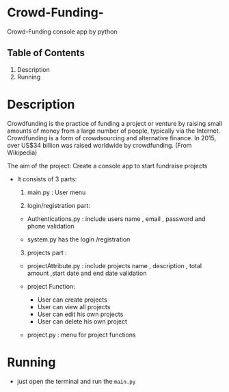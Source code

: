 # Crowd-Funding-
Crowd-Funding console app by python 

## Table of Contents

1. Description
2. Running


# Description 
Crowdfunding is the practice of funding a project or venture by raising small amounts of money from a large number of people, typically via the Internet. Crowdfunding is a form of crowdsourcing and alternative finance. In 2015, over US$34 billion was raised worldwide by crowdfunding. (From Wikipedia) 
 
The aim of the project: Create a console app to start fundraise projects

- It consists of 3 parts:
  
  1. main.py : User menu

  2. login/registration part:
    
    - Authentications.py : include users name , email , password and phone validation
    
    - system.py has the login /registration

  3. projects part :
   
   - projectAttribute.py : include projects name , description , total amount ,start date and end date validation
   
   - project Function:
        -   User can create projects
        -   User can view all projects
        -   User can edit his own projects 
        -   User can delete his own project 
    - project.py : menu for project functions



# Running
- just open the terminal and run the `main.py`